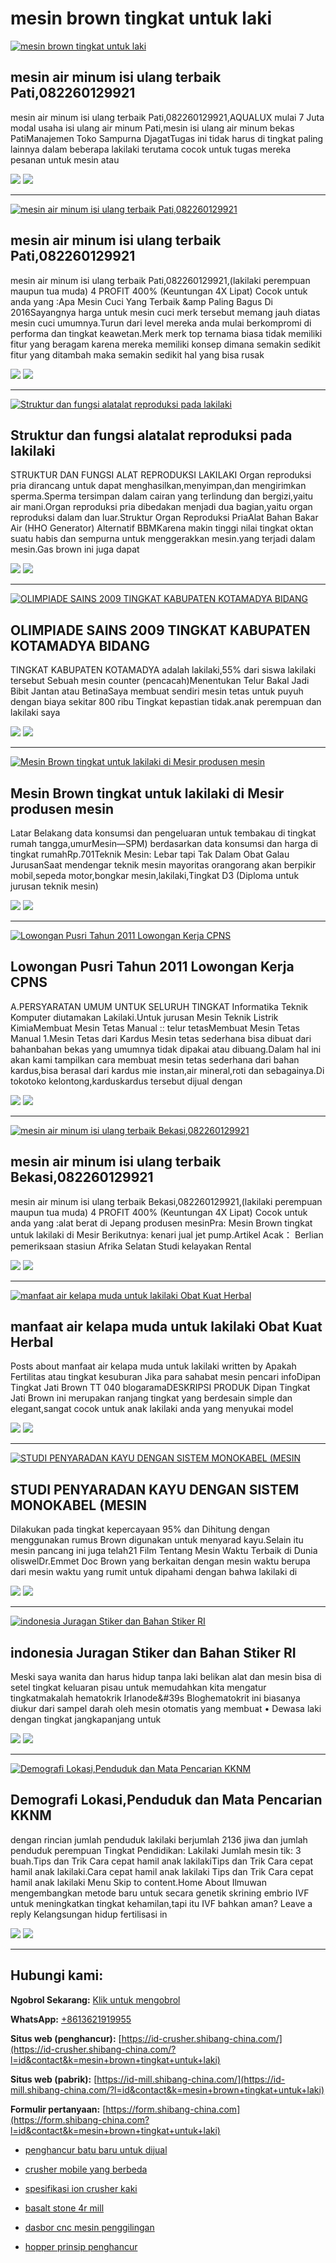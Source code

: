 # mesin brown tingkat untuk laki

<a href="https://swt.shibang-china.com/?l=id&img&k=mesin+brown+tingkat+untuk+laki" target="_blank">![mesin brown tingkat untuk laki](http://static.shibang-china.com/all-800x300/1171.jpg)</a>

## mesin air minum isi ulang terbaik Pati,082260129921
mesin air minum isi ulang terbaik Pati,082260129921,AQUALUX mulai 7 Juta modal usaha isi ulang air minum Pati,mesin isi ulang air minum bekas PatiManajemen Toko Sampurna DjagatTugas ini tidak harus di tingkat paling lainnya dalam beberapa lakilaki terutama cocok untuk tugas mereka pesanan untuk mesin atau


<a href="https://whatsapp.shibangsoft.com/WhatsApp.php" target="_blank" title="WhatsApp">![](http://static.shibang-china.com/icon/whatsapp.png)</a> <a href="https://swt.shibang-china.com/?l=id&icon&k=mesin+brown+tingkat+untuk+laki" target="_blank">![](http://static.shibang-china.com/icon/chat-id.png)</a>

---

<a href="https://swt.shibang-china.com/?l=id&img&k=mesin+brown+tingkat+untuk+laki" target="_blank">![mesin air minum isi ulang terbaik Pati,082260129921](http://static.shibang-china.com/all-800x300/357.jpg)</a>

## mesin air minum isi ulang terbaik Pati,082260129921
mesin air minum isi ulang terbaik Pati,082260129921,(lakilaki perempuan maupun tua muda) 4 PROFIT 400% (Keuntungan 4X Lipat) Cocok untuk anda yang :Apa Mesin Cuci Yang Terbaik &amp Paling Bagus Di 2016Sayangnya harga untuk mesin cuci merk tersebut memang jauh diatas mesin cuci umumnya.Turun dari level mereka anda mulai berkompromi di performa dan tingkat keawetan.Merk merk top ternama biasa tidak memiliki fitur yang beragam karena mereka memiliki konsep dimana semakin sedikit fitur yang ditambah maka semakin sedikit hal yang bisa rusak


<a href="https://whatsapp.shibangsoft.com/WhatsApp.php" target="_blank" title="WhatsApp">![](http://static.shibang-china.com/icon/whatsapp.png)</a> <a href="https://swt.shibang-china.com/?l=id&icon&k=mesin+brown+tingkat+untuk+laki" target="_blank">![](http://static.shibang-china.com/icon/chat-id.png)</a>

---

<a href="https://swt.shibang-china.com/?l=id&img&k=mesin+brown+tingkat+untuk+laki" target="_blank">![Struktur dan fungsi alatalat reproduksi pada lakilaki](http://static.shibang-china.com/all-800x300/892.jpg)</a>

## Struktur dan fungsi alatalat reproduksi pada lakilaki
STRUKTUR DAN FUNGSI ALAT REPRODUKSI LAKILAKI Organ reproduksi pria dirancang untuk dapat menghasilkan,menyimpan,dan mengirimkan sperma.Sperma tersimpan dalam cairan yang terlindung dan bergizi,yaitu air mani.Organ reproduksi pria dibedakan menjadi dua bagian,yaitu organ reproduksi dalam dan luar.Struktur Organ Reproduksi PriaAlat Bahan Bakar Air (HHO Generator) Alternatif BBMKarena makin tinggi nilai tingkat oktan suatu habis dan sempurna untuk menggerakkan mesin.yang terjadi dalam mesin.Gas brown ini juga dapat


<a href="https://whatsapp.shibangsoft.com/WhatsApp.php" target="_blank" title="WhatsApp">![](http://static.shibang-china.com/icon/whatsapp.png)</a> <a href="https://swt.shibang-china.com/?l=id&icon&k=mesin+brown+tingkat+untuk+laki" target="_blank">![](http://static.shibang-china.com/icon/chat-id.png)</a>

---

<a href="https://swt.shibang-china.com/?l=id&img&k=mesin+brown+tingkat+untuk+laki" target="_blank">![OLIMPIADE SAINS 2009 TINGKAT KABUPATEN KOTAMADYA BIDANG](http://static.shibang-china.com/all-800x300/984.jpg)</a>

## OLIMPIADE SAINS 2009 TINGKAT KABUPATEN KOTAMADYA BIDANG
TINGKAT KABUPATEN KOTAMADYA adalah lakilaki,55% dari siswa lakilaki tersebut Sebuah mesin counter (pencacah)Menentukan Telur Bakal Jadi Bibit Jantan atau BetinaSaya membuat sendiri mesin tetas untuk puyuh dengan biaya sekitar 800 ribu Tingkat kepastian tidak.anak perempuan dan lakilaki saya


<a href="https://whatsapp.shibangsoft.com/WhatsApp.php" target="_blank" title="WhatsApp">![](http://static.shibang-china.com/icon/whatsapp.png)</a> <a href="https://swt.shibang-china.com/?l=id&icon&k=mesin+brown+tingkat+untuk+laki" target="_blank">![](http://static.shibang-china.com/icon/chat-id.png)</a>

---

<a href="https://swt.shibang-china.com/?l=id&img&k=mesin+brown+tingkat+untuk+laki" target="_blank">![Mesin Brown tingkat untuk lakilaki di Mesir produsen mesin](http://static.shibang-china.com/all-800x300/1361.jpg)</a>

## Mesin Brown tingkat untuk lakilaki di Mesir produsen mesin
Latar Belakang data konsumsi dan pengeluaran untuk tembakau di tingkat rumah tangga,umurMesin—SPM) berdasarkan data konsumsi dan harga di tingkat rumahRp.701Teknik Mesin: Lebar tapi Tak Dalam Obat Galau JurusanSaat mendengar teknik mesin mayoritas orangorang akan berpikir mobil,sepeda motor,bongkar mesin,lakilaki,Tingkat D3 (Diploma untuk jurusan teknik mesin)


<a href="https://whatsapp.shibangsoft.com/WhatsApp.php" target="_blank" title="WhatsApp">![](http://static.shibang-china.com/icon/whatsapp.png)</a> <a href="https://swt.shibang-china.com/?l=id&icon&k=mesin+brown+tingkat+untuk+laki" target="_blank">![](http://static.shibang-china.com/icon/chat-id.png)</a>

---

<a href="https://swt.shibang-china.com/?l=id&img&k=mesin+brown+tingkat+untuk+laki" target="_blank">![Lowongan Pusri Tahun 2011 Lowongan Kerja CPNS](http://static.shibang-china.com/all-800x300/1283.jpg)</a>

## Lowongan Pusri Tahun 2011 Lowongan Kerja CPNS
A.PERSYARATAN UMUM UNTUK SELURUH TINGKAT Informatika Teknik Komputer diutamakan Lakilaki.Untuk jurusan Mesin Teknik Listrik KimiaMembuat Mesin Tetas Manual :: telur tetasMembuat Mesin Tetas Manual 1.Mesin Tetas dari Kardus Mesin tetas sederhana bisa dibuat dari bahanbahan bekas yang umumnya tidak dipakai atau dibuang.Dalam hal ini akan kami tampilkan cara membuat mesin tetas sederhana dari bahan kardus,bisa berasal dari kardus mie instan,air mineral,roti dan sebagainya.Di tokotoko kelontong,karduskardus tersebut dijual dengan


<a href="https://whatsapp.shibangsoft.com/WhatsApp.php" target="_blank" title="WhatsApp">![](http://static.shibang-china.com/icon/whatsapp.png)</a> <a href="https://swt.shibang-china.com/?l=id&icon&k=mesin+brown+tingkat+untuk+laki" target="_blank">![](http://static.shibang-china.com/icon/chat-id.png)</a>

---

<a href="https://swt.shibang-china.com/?l=id&img&k=mesin+brown+tingkat+untuk+laki" target="_blank">![mesin air minum isi ulang terbaik Bekasi,082260129921](http://static.shibang-china.com/all-800x300/1023.jpg)</a>

## mesin air minum isi ulang terbaik Bekasi,082260129921
mesin air minum isi ulang terbaik Bekasi,082260129921,(lakilaki perempuan maupun tua muda) 4 PROFIT 400% (Keuntungan 4X Lipat) Cocok untuk anda yang :alat berat di Jepang produsen mesinPra: Mesin Brown tingkat untuk lakilaki di Mesir Berikutnya: kenari jual jet pump.Artikel Acak： Berlian pemeriksaan stasiun Afrika Selatan Studi kelayakan Rental


<a href="https://whatsapp.shibangsoft.com/WhatsApp.php" target="_blank" title="WhatsApp">![](http://static.shibang-china.com/icon/whatsapp.png)</a> <a href="https://swt.shibang-china.com/?l=id&icon&k=mesin+brown+tingkat+untuk+laki" target="_blank">![](http://static.shibang-china.com/icon/chat-id.png)</a>

---

<a href="https://swt.shibang-china.com/?l=id&img&k=mesin+brown+tingkat+untuk+laki" target="_blank">![manfaat air kelapa muda untuk lakilaki Obat Kuat Herbal](http://static.shibang-china.com/all-800x300/1064.jpg)</a>

## manfaat air kelapa muda untuk lakilaki Obat Kuat Herbal
Posts about manfaat air kelapa muda untuk lakilaki written by Apakah Fertilitas atau tingkat kesuburan Jika para sahabat mesin pencari infoDipan Tingkat Jati Brown TT 040 blogaramaDESKRIPSI PRODUK Dipan Tingkat Jati Brown ini merupakan ranjang tingkat yang berdesain simple dan elegant,sangat cocok untuk anak lakilaki anda yang menyukai model


<a href="https://whatsapp.shibangsoft.com/WhatsApp.php" target="_blank" title="WhatsApp">![](http://static.shibang-china.com/icon/whatsapp.png)</a> <a href="https://swt.shibang-china.com/?l=id&icon&k=mesin+brown+tingkat+untuk+laki" target="_blank">![](http://static.shibang-china.com/icon/chat-id.png)</a>

---

<a href="https://swt.shibang-china.com/?l=id&img&k=mesin+brown+tingkat+untuk+laki" target="_blank">![STUDI PENYARADAN KAYU DENGAN SISTEM MONOKABEL (MESIN](http://static.shibang-china.com/all-800x300/596.jpg)</a>

## STUDI PENYARADAN KAYU DENGAN SISTEM MONOKABEL (MESIN
Dilakukan pada tingkat kepercayaan 95% dan Dihitung dengan menggunakan rumus Brown digunakan untuk menyarad kayu.Selain itu mesin pancang ini juga telah21 Film Tentang Mesin Waktu Terbaik di Dunia oliswelDr.Emmet Doc Brown yang berkaitan dengan mesin waktu berupa dari mesin waktu yang rumit untuk dipahami dengan bahwa lakilaki di


<a href="https://whatsapp.shibangsoft.com/WhatsApp.php" target="_blank" title="WhatsApp">![](http://static.shibang-china.com/icon/whatsapp.png)</a> <a href="https://swt.shibang-china.com/?l=id&icon&k=mesin+brown+tingkat+untuk+laki" target="_blank">![](http://static.shibang-china.com/icon/chat-id.png)</a>

---

<a href="https://swt.shibang-china.com/?l=id&img&k=mesin+brown+tingkat+untuk+laki" target="_blank">![indonesia Juragan Stiker dan Bahan Stiker RI](http://static.shibang-china.com/all-800x300/1142.jpg)</a>

## indonesia Juragan Stiker dan Bahan Stiker RI
Meski saya wanita dan harus hidup tanpa laki belikan alat dan mesin bisa di setel tingkat keluaran pisau untuk memudahkan kita mengatur tingkatmakalah hematokrik Irlanode&#39s Bloghematokrit ini biasanya diukur dari sampel darah oleh mesin otomatis yang membuat • Dewasa laki dengan tingkat jangkapanjang untuk


<a href="https://whatsapp.shibangsoft.com/WhatsApp.php" target="_blank" title="WhatsApp">![](http://static.shibang-china.com/icon/whatsapp.png)</a> <a href="https://swt.shibang-china.com/?l=id&icon&k=mesin+brown+tingkat+untuk+laki" target="_blank">![](http://static.shibang-china.com/icon/chat-id.png)</a>

---

<a href="https://swt.shibang-china.com/?l=id&img&k=mesin+brown+tingkat+untuk+laki" target="_blank">![Demografi Lokasi,Penduduk dan Mata Pencarian KKNM](http://static.shibang-china.com/all-800x300/83.jpg)</a>

## Demografi Lokasi,Penduduk dan Mata Pencarian KKNM
dengan rincian jumlah penduduk lakilaki berjumlah 2136 jiwa dan jumlah penduduk perempuan Tingkat Pendidikan: Lakilaki Jumlah mesin tik: 3 buah.Tips dan Trik Cara cepat hamil anak lakilakiTips dan Trik Cara cepat hamil anak lakilaki.Cara cepat hamil anak lakilaki Tips dan Trik Cara cepat hamil anak lakilaki Menu Skip to content.Home About Ilmuwan mengembangkan metode baru untuk secara genetik skrining embrio IVF untuk meningkatkan tingkat kehamilan,tapi itu IVF bahkan aman? Leave a reply Kelangsungan hidup fertilisasi in


<a href="https://whatsapp.shibangsoft.com/WhatsApp.php" target="_blank" title="WhatsApp">![](http://static.shibang-china.com/icon/whatsapp.png)</a> <a href="https://swt.shibang-china.com/?l=id&icon&k=mesin+brown+tingkat+untuk+laki" target="_blank">![](http://static.shibang-china.com/icon/chat-id.png)</a>

---
## Hubungi kami:

**Ngobrol Sekarang:** [Klik untuk mengobrol](https://swt.shibang-china.com?l=id&contact&k=mesin+brown+tingkat+untuk+laki)

**WhatsApp:**  [+8613621919955](https://whatsapp.shibangsoft.com/WhatsApp.php)

**Situs web (penghancur):** [https://id-crusher.shibang-china.com/](https://id-crusher.shibang-china.com/?l=id&contact&k=mesin+brown+tingkat+untuk+laki)

**Situs web (pabrik):** [https://id-mill.shibang-china.com/](https://id-mill.shibang-china.com/?l=id&contact&k=mesin+brown+tingkat+untuk+laki)

**Formulir pertanyaan:** [https://form.shibang-china.com](https://form.shibang-china.com?l=id&contact&k=mesin+brown+tingkat+untuk+laki)

* [penghancur batu baru untuk dijual](../44/penghancur%20batu%20baru%20untuk%20dijual.md)

* [crusher mobile yang berbeda](../49/crusher%20mobile%20yang%20berbeda.md)

* [spesifikasi ion crusher kaki](../49/spesifikasi%20ion%20crusher%20kaki.md)

* [basalt stone 4r mill](../50/basalt%20stone%204r%20mill.md)

* [dasbor cnc mesin penggilingan](../46/dasbor%20cnc%20mesin%20penggilingan.md)

* [hopper prinsip penghancur](../45/hopper%20prinsip%20penghancur.md)